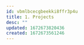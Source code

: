 ```yaml
---
id: vbmlbcecgbeekki8ffr3p4u
title: 1. Projects
desc: ""
updated: 1672673820436
created: 1672673561246
---
```

